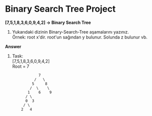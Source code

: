 # Binary Search Tree Project

**[7,5,1,8,3,6,0,9,4,2] -> Binary Search Tree**

1. Yukarıdaki dizinin Binary-Search-Tree aşamalarını yazınız.<br>
    Örnek: root x'dir. root'un sağından y bulunur. Solunda z bulunur vb.

**Answer**
1. Task:<br>
    [7,5,1,8,3,6,0,9,4,2]<br>
    Root = 7<br>

                   7
                 /   \
                5     8
               /  \    \
              1    6    9
             / \  
             0  3
            / \
           2   4


 